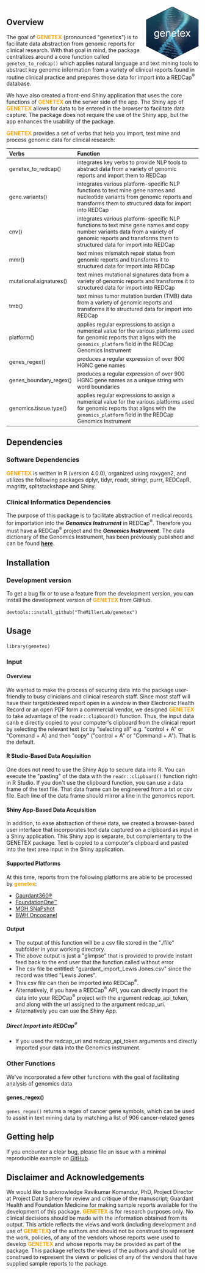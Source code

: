 <img src='man/figures/logo.png' align="right" height="139" />

<!-- badges: start -->
<!-- badges: end -->

## Overview  
The goal of <font color = 'orange' ><b>GENETEX</b></font> (pronounced "genetics") is to facilitate data abstraction from genomic reports for clinical research. With that goal in mind, the package centralizes around a core function called `genetex_to_redcap()` which applies natural language and text mining tools to abstract key genomic information from a variety of clinical reports found in routine clinical practice and prepares those data for import into a REDCap<sup>&#174;</sup> database.   

We have also created a front-end Shiny application that uses the core functions of <font color = 'orange' ><b>GENETEX</b></font> on the server side of the app. The Shiny app of <font color = 'orange' ><b>GENETEX</b></font> allows for data to be entered in the browser to facilitate data capture. The package does not require the use of the Shiny app, but the app enhances the usability of the package.


<font color = 'orange' ><b>GENETEX</b></font> provides a set of verbs that help you import, text mine and process genomic data for clinical research:  

  | Verbs | Function |
  | :---        |    :---   |
  |genetex_to_redcap()|integrates key verbs to provide NLP tools to abstract data from a variety of genomic reports and import them to REDCap|
  |gene.variants()|integrates various platform-specific NLP functions to text mine gene names and nucleotide variants from genomic reports and transforms them to structured data for import into REDCap|
  |cnv()| integrates various platform-specific NLP functions to text mine gene names and copy number variants data from a variety of genomic reports and transforms them to structured data for import into REDCap|
  |mmr()|text mines mismatch repair status from genomic reports and transforms it to structured data for import into REDCap|
  |mutational.signatures()|text mines mutational signatures data from a variety of genomic reports and transforms it to structured data for import into REDCap|
  |tmb()|text mines tumor mutation burden (TMB) data from a variety of genomic reports and transforms it to structured data for import into REDCap|
  |platform()|applies regular expressions to assign a numerical value for the various platforms used for genomic reports that aligns with the `genomics_platform` field in the REDCap Genomics Instrument|
  |genes_regex()|produces a regular expression of over 900 HGNC gene names|
  |genes_boundary_regex()|produces a regular expression of over 900 HGNC gene names as a unique string with word boundaries|
  |genomics.tissue.type()|applies regular expressions to assign a numerical value for the various platforms used for genomic reports that aligns with the  `genomics_platform` field in the REDCap Genomics Instrument|

## Dependencies
### Software Dependencies
<font color = 'orange' ><b>GENETEX</b></font> is written in R (version 4.0.0), organized using roxygen2, and utilizes the following packages dplyr, tidyr, readr, stringr, purrr, REDCapR, magrittr, splitstackshape and Shiny.

### Clinical Informatics Dependencies
The purpose of this package is to facilitate abstraction of medical records for importation into the ***Genomics Instrument*** in REDCap<sup>&#174;</sup>. Therefore you must have a REDCap<sup>&#174;</sup> project and the ***Genomics Instrument***. The data dictionary of the Genomics Instrument, has been previously published and can be found **[here](https://www.themillerlab.io/post/optimizing_rwd_collection-clinical_genomics/)**. 

## Installation

### Development version

To get a bug fix or to use a feature from the development version, you can install 
the development version of <font color = 'orange' ><b>GENETEX</b></font> from GitHub.

`devtools::install_github("TheMillerLab/genetex")`


## Usage
`library(genetex)`

### Input  
#### Overview  
We wanted to make the process of securing data into the package user-friendly to busy clinicians and clinical research staff. Since most staff will have their target/desired report open in a window in their Electronic Health Record or an open PDF form a commercial vendor, we designed <font color = 'orange' ><b>GENETEX</b></font> to take advantage of the `readr::clipboard()` function. Thus, the input data canb e directly copied to your computer's clipboard from the clinical report by selecting the relevant text (or by "selecting all" e.g. "control + A" or "Command + A) and then "copy" ("control + A" or "Command + A"). That is the default.  

#### R Studio-Based Data Acquisition
One does not need to use the Shiny App to secure data into R. You can execute the "pasting" of the data with the `readr::clipboard()` function right in R Studio. If you don't use the clipboard function, you can use a data frame of the text file. That data frame can be engineered from a txt or csv file. Each line of the data frame should mirror a line in the genomics report.  

#### Shiny App-Based Data Acquisition  
In addition, to ease abstraction of these data, we created a browser-based user interface that incorporates text data captured on a clipboard as input in a Shiny application. This Shiny app is separate, but complementary to the GENETEX package. Text is copied to a computer's clipboard and pasted into the text area input in the Shiny application. 

#### Supported Platforms  
At this time, reports from the following platforms are able to be processed by <font color = 'orange' ><b>genetex</b></font>:  

* [Gaurdant360&reg;](https://guardanthealth.com)  
* [FoundationOne&trade;](https://www.foundationmedicine.co.uk)  
* [MGH SNaPshot](https://www.massgeneral.org/pathology/services/center-for-integrated-diagnostics-default)  
* [BWH Oncopanel](https://www.brighamandwomens.org/pathology/center-for-advanced-molecular-diagnostics/molecular-diagnostics-laboratory)  


#### Output  
- The output of this function will be a csv file stored in the "./file" subfolder in your working directory.  
- The above output is just a "glimpse" that is provided to provide instant feed back to the end user that the function called without error
- The csv file be entitled: "guardant_import_Lewis Jones.csv" since the record was titled "Lewis Jones".  
- This csv file can then be imported into REDCap<sup>&#174;</sup>.  
- Alternatively, if you have a REDCap<sup>&#174;</sup> API, you can directly import the data into your REDCap<sup>&#174;</sup> project with the argument redcap_api_token, and along with the url assigned to the argument redcap_uri. 
- Alternatively you can use the Shiny App.

##### Direct Import into REDCap<sup>&#174;</sup>
- If you used the redcap_uri and redcap_api_token arguments and directly imported your data into the Genomics instrument. 


### Other Functions
We've incorporated a few other functions with the goal of facilitating analysis of genomics data  

#### genes_regex()
`genes_regex()` returns a regex of cancer gene symbols, which can be used to assist in text mining data by matching a list of 906 cancer-related genes


## Getting help

If you encounter a clear bug, please file an issue with a minimal reproducible example on [GitHub](https://github.com/TheMillerLab/genetex/issues).

## Disclaimer and Acknowledgements
We would like to acknowledge Ravikumar Komandur, PhD, Project Director at Project Data Sphere for review and critique of the manuscript; Guardant Health and Foundation Medicine for making sample reports available for the development of this package. <font color = 'orange' ><b>GENETEX</b></font> is for research purposes only. No clinical decisions should be made with the information obtained from its output. This article reflects the views and work (including development and use of <font color = 'orange' ><b>GENETEX</b></font>) of the authors and should not be construed to represent the work, policies, of any of the vendors whose reports were used to develop <font color = 'orange' ><b>GENETEX</b></font> and whose reports may be provided as part of the package. This package reflects the views of the authors and should not be construed to represent the views or policies of any of the vendors that have supplied sample reports to the package.


